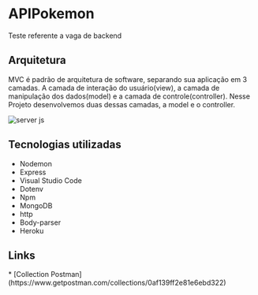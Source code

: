 # APIPokemon
Teste referente a vaga de backend

<h2> Arquitetura </h2>

<p> MVC é  padrão de arquitetura de software, separando sua aplicação em 3 camadas. A camada de interação do usuário(view), a camada de manipulação dos dados(model) e a camada de controle(controller). Nesse Projeto desenvolvemos duas dessas camadas, a model e o controller. </p>

![server js](https://user-images.githubusercontent.com/50502920/101959369-f5a86180-3be3-11eb-8b71-9c76e35cb07f.png)

<h2>Tecnologias utilizadas</h2>

* Nodemon
* Express
* Visual Studio Code
* Dotenv
* Npm
* MongoDB
* http
* Body-parser
* Heroku

<h2> Links </h2>
* [Collection Postman](https://www.getpostman.com/collections/0af139ff2e81e6ebd322)
